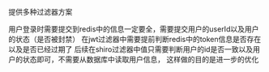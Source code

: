 提供多种过滤器方案

用户登录时需要提交到redis中的信息一定要全，需要提交用户的userId以及用户的状态（是否被封禁）
在jwt过滤器中需要提前判断redis中的token信息是否存在以及是否已经过期了
后续在shiro过滤器中值只需要判断用户的id是否一致以及用户的状态即可，不需要从数据库中读取用户信息，
这样做的目的是进一步的优化